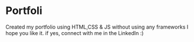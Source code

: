 # Portfoli
Created my portfolio using HTML,CSS & JS without using any frameworks
I hope you like it. if yes, connect with me in the LinkedIn :) 
